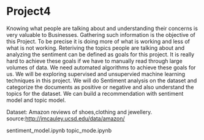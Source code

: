 # Project4
Knowing what people are talking about and understanding their concerns is very valuable to Businesses. 
Gathering such information is the objective of this Project.  To be precise it is doing more of what is working and less of 
what is not working. Reteriving the topics people are talking about and analyzing the 
sentiment can be defined as goals for this project. It is really hard to achieve these goals if we have to manually read through large volumes of 
data. We need automated algorithms to achieve these goals for us. We will be exploring supervised and unsupervied machine learning 
techniques in this project. We will do Sentiment analysis on the dataset and categorize the documents as positive or negative and also
understand the topics for the dataset. We can build a recommendation with sentiment model and topic model.

Dataset: Amazon reviews of shoes,clothing and jewellery. 
source:http://jmcauley.ucsd.edu/data/amazon/

sentiment_model.ipynb
topic_mode.ipynb
